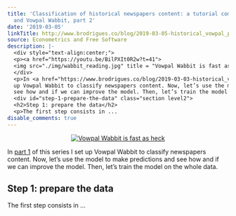 ```yaml
---
title: 'Classification of historical newspapers content: a tutorial combining R, bash
  and Vowpal Wabbit, part 2'
date: '2019-03-05'
linkTitle: http://www.brodrigues.co/blog/2019-03-05-historical_vowpal_part2/
source: Econometrics and Free Software
description: |-
  <div style="text-align:center;">
  <p><a href="https://youtu.be/BilPXIt0R2w?t=41">
  <img src="./img/wabbit_reading.jpg" title = "Vowpal Wabbit is fast as heck"></a></p>
  </div>
  <p>In <a href="https://www.brodrigues.co/blog/2019-03-03-historical_vowpal/">part 1</a> of this series I set
  up Vowpal Wabbit to classify newspapers content. Now, let’s use the model to make predictions and
  see how and if we can improve the model. Then, let’s train the model on the whole data.</p>
  <div id="step-1-prepare-the-data" class="section level2">
  <h2>Step 1: prepare the data</h2>
  <p>The first step consists in ...
disable_comments: true
---
```

<div style="text-align:center;">
<p><a href="https://youtu.be/BilPXIt0R2w?t=41">
<img src="./img/wabbit_reading.jpg" title = "Vowpal Wabbit is fast as heck"></a></p>
</div>
<p>In <a href="https://www.brodrigues.co/blog/2019-03-03-historical_vowpal/">part 1</a> of this series I set
up Vowpal Wabbit to classify newspapers content. Now, let’s use the model to make predictions and
see how and if we can improve the model. Then, let’s train the model on the whole data.</p>
<div id="step-1-prepare-the-data" class="section level2">
<h2>Step 1: prepare the data</h2>
<p>The first step consists in ...